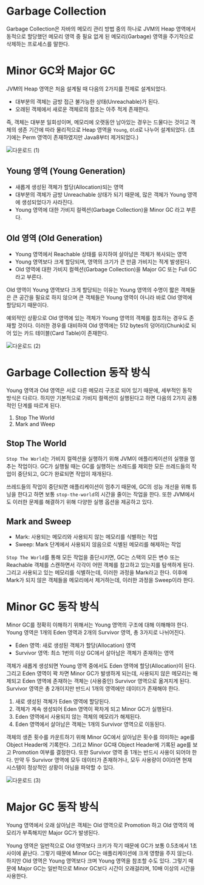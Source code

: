 # Garbage Collection
Garbage Collection은 자바의 메모리 관리 방법 중의 하나로 JVM의 Heap 영역에서
동적으로 할당했던 메모리 영역 중 필요 없게 된 메모리(Garbage) 영역을 주기적으로 삭제하는 프로세스를 말한다.

# Minor GC와 Major GC
JVM의 Heap 영역은 처음 설계될 때 다음의 2가지를 전제로 설계되었다.
- 대부분의 객체는 금방 접근 불가능한 상태(Unreachable)가 된다.
- 오래된 객체에서 새로운 객체로의 참조는 아주 적게 존재한다.

즉, 객체는 대부분 일회성이며, 메모리에 오랫동안 남아있는 경우는 드물다는 것이고
객체의 생존 기간에 따라 물리적으로 Heap 영역을 `Young`, `Old`로 나누어 설계되었다.
(초기에는 Perm 영역이 존재하였지만 Java8부터 제거되었다.)

![다운로드 (1)](https://user-images.githubusercontent.com/55070039/173237473-5dc0a0b5-c42e-48a6-babc-3ade6c9b3867.png)

## Young 영역 (Young Generation)
- 새롭게 생성된 객체가 할당(Allocation)되는 영역
- 대부분의 객체가 금방 Unreachable 상태가 되기 때문에, 많은 객체가 Young 영역에 생성되었다가 사라진다.
- Young 영역에 대한 가비지 컬렉션(Garbage Collection)을 Minor GC 라고 부른다.

## Old 영역 (Old Generation)
- Young 영역에서 Reachable 상태를 유지하여 살아남은 객체가 복사되는 영역
- Young 영역보다 크게 할당되며, 영역의 크기가 큰 만큼 가비지는 적게 발생된다.
- Old 영역에 대한 가비지 컬렉션(Garbage Collection)을 Major GC 또는 Full GC 라고 부른다.

Old 영역이 Young 영역보다 크게 할당되는 이유는 Young 영역의 수명이 짧은 객체들은 큰 공간을 필요로 하지 않으며 큰 객체들은 Young 영역이 아니라
바로 Old 영역에 할당되기 때문이다.

예외적인 상황으로 Old 영역에 있는 객체가 Young 영역의 객체를 참조하는 경우도 존재할 것이다. 이러한 경우를 대비하여 Old 영역에는
512 bytes의 덩어리(Chunk)로 되어 있는 카드 테이블(Card Table)이 존재한다.

![다운로드 (2)](https://user-images.githubusercontent.com/55070039/173237657-7592073f-552d-4465-a28b-5c961773eb65.png)

# Garbage Collection 동작 방식
Young 영역과 Old 영역은 서로 다른 메모리 구조로 되어 있기 때문에, 세부적인 동작 방식은 다르다.
하지만 기본적으로 가비지 컬렉션이 실행된다고 하면 다음의 2가지 공통적인 단계를 따르게 된다.

1. Stop The World
2. Mark and Weep

## Stop The World
`Stop The World`는 가비지 컬렉션을 실행하기 위해 JVM이 애플리케이션의 실행을 멈추는 작업이다.
GC가 실행될 때는 GC를 실행하는 쓰레드를 제외한 모든 쓰레드들의 작업이 중단되고, GC가 완료되면 작업이 재개된다.

쓰레드들의 작업이 중단되면 애플리케이션이 멈추기 때문에, GC의 성능 개선을 위해 튜닝을 한다고 하면 보통 `stop-the-world`의 시간을 줄이는 작업을 한다.
또한 JVM에서도 이러한 문제를 해결하기 위해 다양한 실행 옵션을 제공하고 있다.

## Mark and Sweep
- Mark: 사용되는 메모리와 사용되지 않는 메모리를 식별하는 작업
- Sweep: Mark 단계에서 사용되지 않음으로 식별된 메모리를 해제하는 작업

`Stop The World`를 통해 모든 작업을 중단시키면, GC는 스택의 모든 변수 또는 Reachable 객체를 스캔하면서 각각이 어떤 객체를 참고하고 있는지를 탐색하게 된다.
그리고 사용되고 있는 메모리를 식별하는데, 이러한 과정을 Mark라고 한다. 이후에 Mark가 되지 않은 객체들을 메모리에서 제거하는데, 이러한 과정을 Sweep이라 한다.

# Minor GC 동작 방식
Minor GC를 정확히 이해하기 위해서는 Young 영역의 구조에 대해 이해해야 한다. Young 영역은 1개의 Eden 영역과 2개의 Survivor 영역, 총 3가지로 나뉘어진다.
- Eden 영역: 새로 생성된 객체가 할당(Allocation) 영역
- Survivor 영역: 최소 1번의 이상 GC에서 살아남은 객체가 존재하는 영역

객체가 새롭게 생성되면 Young 영역 중에서도 Eden 영역에 할당(Allocation)이 된다. 그리고 Eden 영역이 꽉 차면 Minor GC가 발생하게 되는데, 사용되지 않은 메모리는 해제되고
Eden 영역에 존재하는 객체는 (사용중인) Survivor 영역으로 옮겨지게 된다. Survivor 영역은 총 2개이지만 반드시 1개의 영역에만 데이터가 존재해야 한다.

1. 새로 생성된 객체가 Eden 영역에 할당된다.
2. 객체가 계속 생성되어 Eden 영역이 꽉차게 되고 Minor GC가 실행된다.
3. Eden 영역에서 사용되지 않는 객체의 메모리가 해제된다.
4. Eden 영역에서 살아남은 객체는 1개의 Survivor 영역으로 이동된다.

객체의 생존 횟수를 카운트하기 위해 Minor GC에서 살아남은 횟수를 의미하는 age를 Object Header에 기록한다. 그리고 Minor GC때 Object Header에 기록된 age를 보고 Promotion 여부를 결정한다.
또한 Survivor 영역 중 1개는 반드시 사용이 되어야 한다. 만약 두 Survivor 영역에 모두 데이터가 존재하거나, 모두 사용량이 0이라면 현재 시스템이 정상적인 상황이 아님을 파악할 수 있다.

![다운로드 (3)](https://user-images.githubusercontent.com/55070039/173238054-962e21ba-77c7-400d-9e4f-b4ffbb791281.png)

# Major GC 동작 방식
Young 영역에서 오래 살아남은 객체는 Old 영역으로 Promotion 하고 Old 영역의 메모리가 부족해지만 Major GC가 발생된다.

Young 영역은 일반적으로 Old 영역보다 크키가 작기 때문에 GC가 보통 0.5초에서 1초 사이에 끝난다. 그렇기 때문에 Minor GC는 애플리케이션에 크게 영향을 주지 않는다.
하지만 Old 영역은 Young 영역보다 크며 Young 영역을 참조할 수도 있다. 그렇기 때문에 Major GC는 일반적으로 Minor GC보다 시간이 오래걸리며, 10배 이상의 시간을 사용한다.
